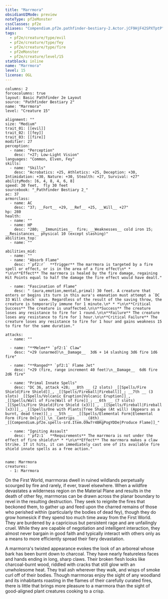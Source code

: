 ```yaml
---
title: "Marrmora"
obsidianUIMode: preview
noteType: pf2eMonster
cssClasses: pf2e
aliases: "Compendium.pf2e.pathfinder-bestiary-2.Actor.jCF9HjF42SPXTptP" 
tags:
  - pf2e/creature/type/evil
  - pf2e/creature/type/fey
  - pf2e/creature/type/fire
  - pf2eMonster
  - pf2e/creature/level/15
statblock: inline
name: "Marrmora"
level: 15
license: OGL
---
```


```statblock
columns: 2
forcecolumns: true
layout: Basic Pathfinder 2e Layout
source: "Pathfinder Bestiary 2"
name: "Marrmora"
level: "Creature 15"

alignment: ""
size: "Medium"
trait_01: [[evil]]
trait_02: [[fey]]
trait_03: [[fire]]
modifier: 27
perception:
  - name: "Perception"
    desc: "+27; Low-Light Vision"
languages: "Common, Elven, Fey"
skills:
  - name: "Skills"
    desc: "Acrobatics: +25, Athletics: +25, Deception: +30, Intimidation: +30, Nature: +30, Stealth: +27, Survival: +27"
abilityMods: [6, 4, 8, 4, 6, 8]
speed: 30 feet,  fly 30 feet
sourcebook: "_Pathfinder Bestiary 2_"
ac: 37
armorclass:
  - name: AC
    desc: "37; __Fort__ +29, __Ref__ +25, __Will__ +27"
hp: 280
health:
  - name: ""
  - name: HP
    desc: "280; __Immunities__  fire; __Weaknesses__ cold iron 15; __Resistances__ physical 10 (except slashing)"
abilities_top:
  - name: ""

abilities_mid:
  - name: ""
  - name: "Absorb Flame"
    desc: "`pf2:r`  **Trigger** The marrmora is targeted by a fire spell or effect, or is in the area of a fire effect\n* * *\n\n**Effect** The marrmora is healed by the fire damage, regaining Hit Points equal to half the damage the fire effect would have dealt."

  - name: "Fascination of Flame"
    desc: " (aura,emotion,mental,primal) 30 feet. A creature that enters or begins its turn in this aura's emanation must attempt a `DC 33 Will check` save. Regardless of the result of the saving throw, the creature is temporarily immune for 1 minute.\n* * *\n\n**Critical Success** The creature is unaffected.\n\n**Success** The creature loses any resistance to fire for 1 round.\n\n**Failure** The creature loses any resistance to fire for 1 hour.\n\n**Critical Failure** The creature loses any resistance to fire for 1 hour and gains weakness 15 to fire for the same duration."

attacks:
  - name: ""

  - name: "**Melee** `pf2:1` Claw"
    desc: "+29 (unarmed)\n__Damage__  3d6 + 14 slashing 3d6 fire 1d6 fire"

  - name: "**Ranged** `pf2:1` Flame Jet"
    desc: "+29 (fire, range increment 40 feet)\n__Damage__  6d6 fire 2d6 fire"

  - name: "Primal Innate Spells"
    desc: "DC 36, attack +28; __8th __ (2 slots) _[[Spells/Fire Shield|Fire Shield]]_, _[[Spells/Fireball|Fireball]]_; __7th __ (3 slots) _[[Spells/Volcanic Eruption|Volcanic Eruption]]_, _[[Spells/Wall of Fire|Wall of Fire]]_; __6th __ (7 slots) _[[Spells/Fire Shield|Fire Shield (x3)]]_, _[[Spells/Fireball|Fireball (x3)]]_, _[[Spells/One with Plants|Tree Shape (At will) (Appears as a burnt, dead tree)]]_; __5th __  _[[Spells/Elemental Form|Elemental Form (Fire Only)]]_\n__Cantrips__  __(8th)__ _[[Compendium.pf2e.spells-srd.Item.O9w7r4BKgPogYDDe|Produce Flame]]_"

  - name: "Igniting Assault"
    desc: "`pf2:1`  **Requirements** The marrmora is not under the effect of fire shield\n* * *\n\n**Effect** The marrmora makes a claw Strike. If it hits, it can immediately cast one of its available fire shield innate spells as a free action."
 
```

```encounter-table
name: Marrmora
creatures:
  - 1: Marrmora
```



On the First World, marrmoras dwell in ruined wildlands perpetually scourged by fire and rarely, if ever, travel elsewhere. When a wildfire devastates a wilderness region on the Material Plane and results in the death of other fey, marrmoras can be drawn across the planar boundary to revel in the resulting destruction. They seek to reignite the fires that beckoned them, to gather up and feed upon the charred remains of those who perished within (particularly the bodies of dead fey), though they do grow homesick if they spend too much time away from the First World. They are burdened by a capricious but persistent rage and are unfailingly cruel. While they are capable of negotiation and intelligent interaction, they almost never bargain in good faith and typically interact with others only as a means to more efficiently spread their fiery devastation.

A marmorra's twisted appearance evokes the look of an arboreal whose bark has been burnt down to charcoal. They have nearly featureless faces and hands ending in long, sharp claws. Their broken flesh looks like charcoal-burnt wood, riddled with cracks that still glow with an unwholesome heat. They trail ash wherever they walk, and wisps of smoke curl off of their bodies. Though marrmoras enjoy the sight of any woodland and its inhabitants roasting in the flames of their carefully curated fires, there is little that brings more pleasure to a marrmora than the sight of good-aligned plant creatures cooking to a crisp.

